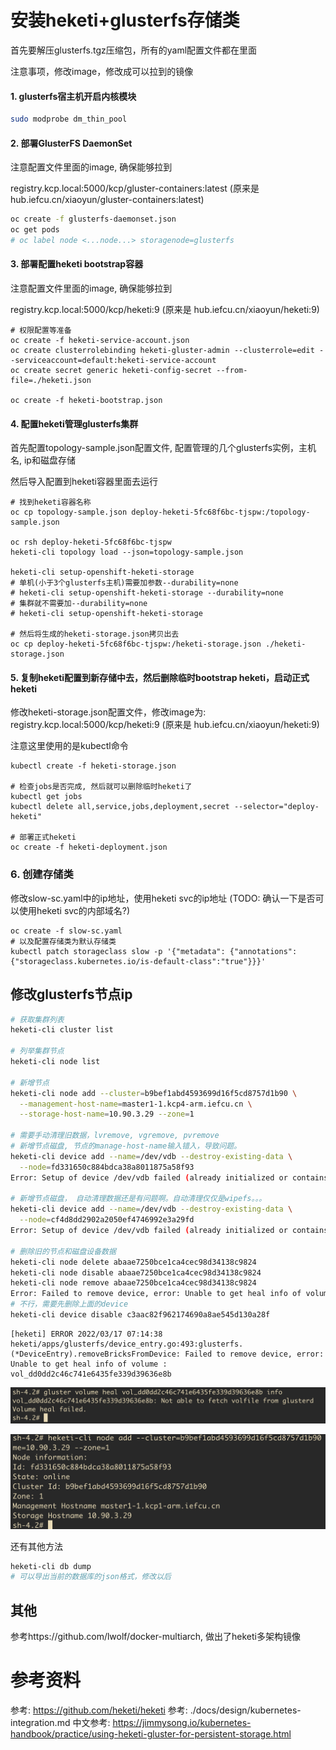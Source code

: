 # 安装heketi+glusterfs存储类

首先要解压glusterfs.tgz压缩包，所有的yaml配置文件都在里面

注意事项，修改image，修改成可以拉到的镜像

#### 1. glusterfs宿主机开启内核模块

```bash
sudo modprobe dm_thin_pool
```

#### 2. 部署GlusterFS DaemonSet

注意配置文件里面的image, 确保能够拉到

registry.kcp.local:5000/kcp/gluster-containers:latest
(原来是 hub.iefcu.cn/xiaoyun/gluster-containers:latest)

```bash
oc create -f glusterfs-daemonset.json
oc get pods
# oc label node <...node...> storagenode=glusterfs 
```

#### 3. 部署配置heketi bootstrap容器

注意配置文件里面的image, 确保能够拉到

registry.kcp.local:5000/kcp/heketi:9
(原来是 hub.iefcu.cn/xiaoyun/heketi:9)

```
# 权限配置等准备
oc create -f heketi-service-account.json
oc create clusterrolebinding heketi-gluster-admin --clusterrole=edit --serviceaccount=default:heketi-service-account
oc create secret generic heketi-config-secret --from-file=./heketi.json

oc create -f heketi-bootstrap.json
```

#### 4. 配置heketi管理glusterfs集群

首先配置topology-sample.json配置文件, 配置管理的几个glusterfs实例，主机名, ip和磁盘存储

然后导入配置到heketi容器里面去运行
```
# 找到heketi容器名称
oc cp topology-sample.json deploy-heketi-5fc68f6bc-tjspw:/topology-sample.json

oc rsh deploy-heketi-5fc68f6bc-tjspw
heketi-cli topology load --json=topology-sample.json

heketi-cli setup-openshift-heketi-storage
# 单机(小于3个glusterfs主机)需要加参数--durability=none
# heketi-cli setup-openshift-heketi-storage --durability=none
# 集群就不需要加--durability=none
# heketi-cli setup-openshift-heketi-storage

# 然后将生成的heketi-storage.json拷贝出去
oc cp deploy-heketi-5fc68f6bc-tjspw:/heketi-storage.json ./heketi-storage.json
```

#### 5. 复制heketi配置到新存储中去，然后删除临时bootstrap heketi，启动正式heketi 

修改heketi-storage.json配置文件，修改image为:
registry.kcp.local:5000/kcp/heketi:9
(原来是 hub.iefcu.cn/xiaoyun/heketi:9)

注意这里使用的是kubectl命令
```
kubectl create -f heketi-storage.json

# 检查jobs是否完成, 然后就可以删除临时heketi了
kubectl get jobs
kubectl delete all,service,jobs,deployment,secret --selector="deploy-heketi"

# 部署正式heketi
oc create -f heketi-deployment.json
```

### 6. 创建存储类

修改slow-sc.yaml中的ip地址，使用heketi svc的ip地址
(TODO: 确认一下是否可以使用heketi svc的内部域名?)

```
oc create -f slow-sc.yaml
# 以及配置存储类为默认存储类
kubectl patch storageclass slow -p '{"metadata": {"annotations":{"storageclass.kubernetes.io/is-default-class":"true"}}}'
```

## 修改glusterfs节点ip

```bash
# 获取集群列表
heketi-cli cluster list

# 列举集群节点
heketi-cli node list

# 新增节点
heketi-cli node add --cluster=b9bef1abd4593699d16f5cd8757d1b90 \
  --management-host-name=master1-1.kcp4-arm.iefcu.cn \
  --storage-host-name=10.90.3.29 --zone=1

# 需要手动清理旧数据，lvremove, vgremove, pvremove
# 新增节点磁盘, 节点的manage-host-name输入错入，导致问题。
heketi-cli device add --name=/dev/vdb --destroy-existing-data \
  --node=fd331650c884bdca38a8011875a58f93
Error: Setup of device /dev/vdb failed (already initialized or contains data?): Unable to find a GlusterFS pod on host master1-1.kcp1-arm.iefcu.cn with a label key glusterfs-node

# 新增节点磁盘， 自动清理数据还是有问题啊。自动清理仅仅是wipefs。。。
heketi-cli device add --name=/dev/vdb --destroy-existing-data \
  --node=cf4d8dd2902a2050ef4746992e3a29fd
Error: Setup of device /dev/vdb failed (already initialized or contains data?): wipefs: error: /dev/vdb: probing initialization failed: Device or resource busy

# 删除旧的节点和磁盘设备数据
heketi-cli node delete abaae7250bce1ca4cec98d34138c9824
heketi-cli node disable abaae7250bce1ca4cec98d34138c9824
heketi-cli node remove abaae7250bce1ca4cec98d34138c9824
Error: Failed to remove device, error: Unable to get heal info of volume : vol_dd0dd2c46c741e6435fe339d39636e8b
# 不行，需要先删除上面的device
heketi-cli device disable c3aac82f962174690a8ae545d130a28f
```

```
[heketi] ERROR 2022/03/17 07:14:38 heketi/apps/glusterfs/device_entry.go:493:glusterfs.(*DeviceEntry).removeBricksFromDevice: Failed to remove device, error: Unable to get heal info of volume : vol_dd0dd2c46c741e6435fe339d39636e8b
```

![](2022-03-17-15-20-57.png)

![](2022-03-17-14-30-50.png)

还有其他方法
```bash
heketi-cli db dump
# 可以导出当前的数据库的json格式，修改以后
```

## 其他

参考https://github.com/lwolf/docker-multiarch, 做出了heketi多架构镜像


# 参考资料

参考: https://github.com/heketi/heketi
参考: ./docs/design/kubernetes-integration.md
中文参考: https://jimmysong.io/kubernetes-handbook/practice/using-heketi-gluster-for-persistent-storage.html
